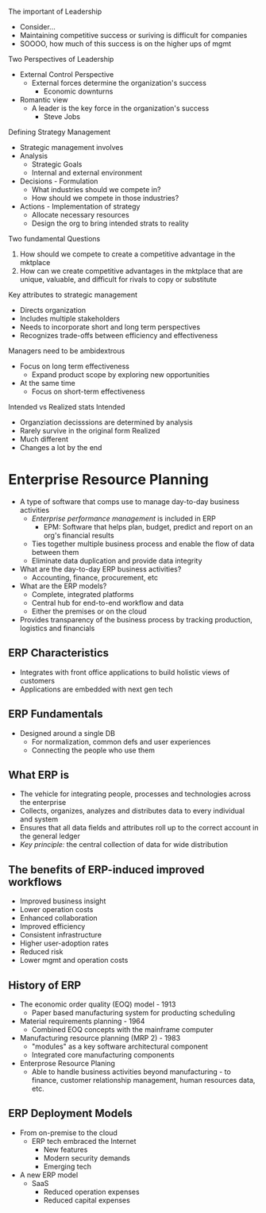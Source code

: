 The important of Leadership
- Consider...
- Maintaining competitive success or suriving is difficult for companies
- SOOOO, how much of this success is on the higher ups of mgmt

Two Perspectives of Leadership
- External Control Perspective
	- External forces determine the organization's success
		- Economic downturns
- Romantic view
	- A leader is the key force in the organization's success
		- Steve Jobs

Defining Strategy Management
- Strategic management involves
- Analysis
	- Strategic Goals
	- Internal and external environment
- Decisions - Formulation
	- What industries should we compete in?
	- How should we compete in those industries?
- Actions - Implementation of strategy
	- Allocate necessary resources
	- Design the org to bring intended strats to reality

Two fundamental Questions
1. How should we compete to create a competitive advantage in the mktplace
2. How can we create competitive advantages in the mktplace that are unique, valuable, and difficult for rivals to copy or substitute

Key attributes to strategic management
- Directs organization
- Includes multiple stakeholders
- Needs to incorporate short and long term perspectives
- Recognizes trade-offs between efficiency and effectiveness

Managers need to be ambidextrous
- Focus on long term effectiveness
	- Expand product scope by exploring new opportunities
- At the same time
	- Focus on short-term effectiveness

Intended vs Realized stats
Intended
- Organziation decisssions are determined by analysis
- Rarely survive in the original form
Realized
- Much different
- Changes a lot by the end

# Enterprise Resource Planning
- A type of software that comps use to manage day-to-day business activities
	- *Enterprise performance management* is included in ERP
		- EPM: Software that helps plan, budget, predict and report on an org's financial results
	- Ties together multiple business process and enable the flow of data between them
	- Eliminate data duplication and provide data integrity
- What are the day-to-day ERP business activities?
	- Accounting, finance, procurement, etc
- What are the ERP models?
	- Complete, integrated platforms
	- Central hub for end-to-end workflow and data
	- Either the premises or on the cloud
- Provides transparency of the business process by tracking production, logistics and financials
## ERP Characteristics
- Integrates with front office applications to build holistic views of customers
- Applications are embedded with next gen tech
## ERP Fundamentals
- Designed around a single DB
	- For normalization, common defs and user experiences
	- Connecting the people who use them

## What ERP is
- The vehicle for integrating people, processes and technologies across the enterprise
- Collects, organizes, analyzes and distributes data to every individual and system
- Ensures that all data fields and attributes roll up to the correct account in the general ledger
- *Key principle:* the central collection of data for wide distribution

## The benefits of ERP-induced improved workflows
- Improved business insight
- Lower operation costs
- Enhanced collaboration
- Improved efficiency
- Consistent infrastructure
- Higher user-adoption rates
- Reduced risk
- Lower mgmt and operation costs

## History of ERP
- The economic order quality (EOQ) model - 1913
	- Paper based manufacturing system for producting scheduling
- Material requirements planning  - 1964
	- Combined EOQ concepts with the mainframe computer
- Manufacturing resource planning (MRP 2) - 1983
	- "modules" as a key software architectural component
	- Integrated core manufacturing components
- Enterprose Resource Planing
	- Able to handle business activities beyond manufacturing - to finance, customer relationship management, human resources data, etc.

## ERP Deployment Models
- From on-premise to the cloud
	- ERP tech embraced the Internet
		- New features
		- Modern security demands
		- Emerging tech
- A new ERP model
	- SaaS
		- Reduced operation expenses
		- Reduced capital expenses